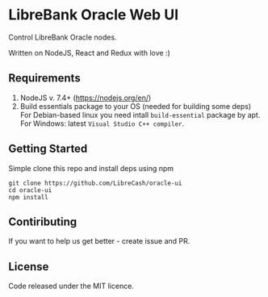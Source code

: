 # LibreBank Oracle Web UI

Control LibreBank Oracle nodes.

Written on NodeJS, React and Redux with love :)


## Requirements
1. NodeJS v. 7.4+ (https://nodejs.org/en/) 
2. Build essentials package to your OS (needed for building some deps)
For Debian-based linux you need intall `build-essential` package by apt.
For Windows: latest `Visual Studio C++ compiler`.

## Getting Started
Simple clone this repo and install deps using npm
```
git clone https://github.com/LibreCash/oracle-ui
cd oracle-ui
npm install
```
## Contiributing
If you want to help us get better - create issue and PR.

## License
Code released under the MIT licence.
